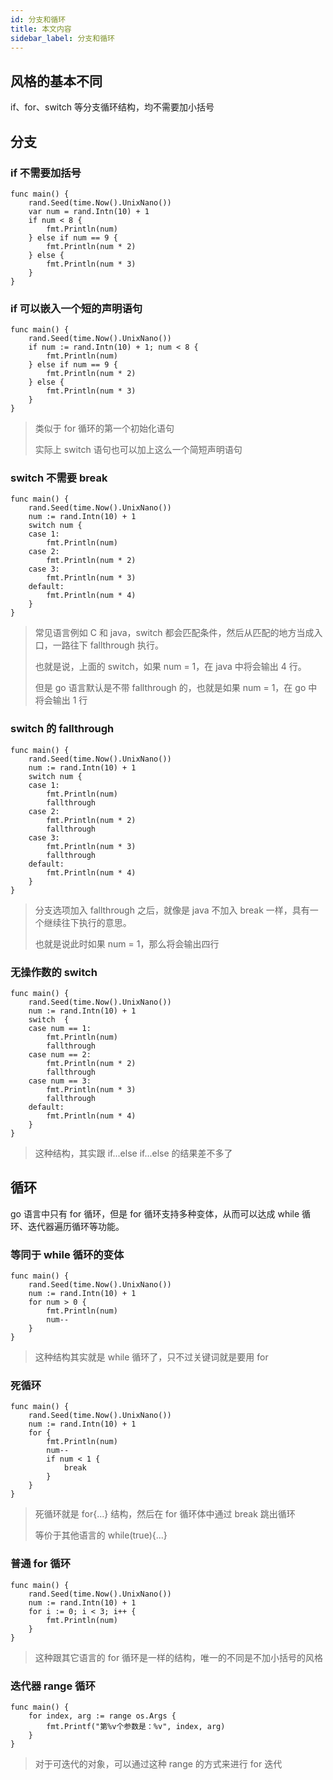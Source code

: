 ```yaml
---
id: 分支和循环
title: 本文内容
sidebar_label: 分支和循环
---
```




## 风格的基本不同

if、for、switch 等分支循环结构，均不需要加小括号



## 分支

### if 不需要加括号

```
func main() {
	rand.Seed(time.Now().UnixNano())
	var num = rand.Intn(10) + 1
	if num < 8 {
		fmt.Println(num)
	} else if num == 9 {
		fmt.Println(num * 2)
	} else {
		fmt.Println(num * 3)
	}
}
```

### if 可以嵌入一个短的声明语句

```
func main() {
	rand.Seed(time.Now().UnixNano())
	if num := rand.Intn(10) + 1; num < 8 {
		fmt.Println(num)
	} else if num == 9 {
		fmt.Println(num * 2)
	} else {
		fmt.Println(num * 3)
	}
}
```

> 类似于 for 循环的第一个初始化语句
>
> 实际上 switch 语句也可以加上这么一个简短声明语句

### switch 不需要 break

```
func main() {
	rand.Seed(time.Now().UnixNano())
	num := rand.Intn(10) + 1
	switch num {
	case 1:
		fmt.Println(num)
	case 2:
		fmt.Println(num * 2)
	case 3:
		fmt.Println(num * 3)
	default:
		fmt.Println(num * 4)
	}
}
```

> 常见语言例如 C 和 java，switch 都会匹配条件，然后从匹配的地方当成入口，一路往下 fallthrough 执行。
>
> 也就是说，上面的 switch，如果 num = 1，在 java 中将会输出 4 行。
>
> 但是 go 语言默认是不带 fallthrough 的，也就是如果 num = 1，在 go 中将会输出 1 行

### switch 的 fallthrough

```
func main() {
	rand.Seed(time.Now().UnixNano())
	num := rand.Intn(10) + 1
	switch num {
	case 1:
		fmt.Println(num)
		fallthrough
	case 2:
		fmt.Println(num * 2)
		fallthrough
	case 3:
		fmt.Println(num * 3)
		fallthrough
	default:
		fmt.Println(num * 4)
	}
}
```

> 分支选项加入 fallthrough 之后，就像是 java 不加入 break 一样，具有一个继续往下执行的意思。
>
> 也就是说此时如果 num = 1，那么将会输出四行

### 无操作数的 switch

```
func main() {
	rand.Seed(time.Now().UnixNano())
	num := rand.Intn(10) + 1
	switch  {
	case num == 1:
		fmt.Println(num)
		fallthrough
	case num == 2:
		fmt.Println(num * 2)
		fallthrough
	case num == 3:
		fmt.Println(num * 3)
		fallthrough
	default:
		fmt.Println(num * 4)
	}
}
```

> 这种结构，其实跟 if...else if...else 的结果差不多了



## 循环

go 语言中只有 for 循环，但是 for 循环支持多种变体，从而可以达成 while 循环、迭代器遍历循环等功能。

### 等同于 while 循环的变体

```
func main() {
	rand.Seed(time.Now().UnixNano())
	num := rand.Intn(10) + 1
	for num > 0 {
		fmt.Println(num)
		num--
	}
}
```

> 这种结构其实就是 while 循环了，只不过关键词就是要用 for

### 死循环

```
func main() {
	rand.Seed(time.Now().UnixNano())
	num := rand.Intn(10) + 1
	for {
		fmt.Println(num)
		num--
		if num < 1 {
			break
		}
	}
}
```

> 死循环就是 for{...} 结构，然后在 for 循环体中通过 break 跳出循环
>
> 等价于其他语言的 while(true){...}

### 普通 for 循环

```
func main() {
	rand.Seed(time.Now().UnixNano())
	num := rand.Intn(10) + 1
	for i := 0; i < 3; i++ {
		fmt.Println(num)
	}
}
```

> 这种跟其它语言的 for 循环是一样的结构，唯一的不同是不加小括号的风格

### 迭代器 range 循环

```
func main() {
	for index, arg := range os.Args {
		fmt.Printf("第%v个参数是：%v", index, arg)
	}
}
```

> 对于可迭代的对象，可以通过这种 range 的方式来进行 for 迭代

